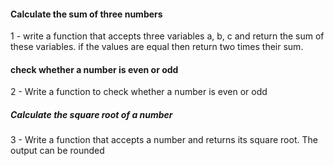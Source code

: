 #### Calculate the sum of three numbers
1 - write a function that accepts three variables a, b, c and return the sum of these variables. if the values are equal then return two times their sum.

#### check whether a number is even or odd
2 - Write a function to check whether a number is even or odd

##### Calculate the square root of a number
3 - Write a function that accepts a number and returns its square root. The output can be rounded
